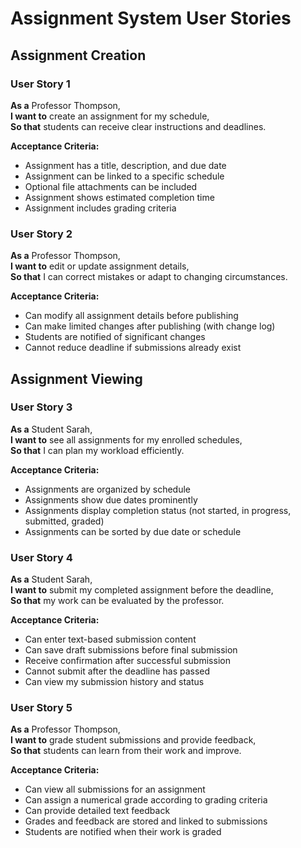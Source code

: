 # Assignment System User Stories

## Assignment Creation

### User Story 1
**As a** Professor Thompson,  
**I want to** create an assignment for my schedule,  
**So that** students can receive clear instructions and deadlines.

**Acceptance Criteria:**
- Assignment has a title, description, and due date
- Assignment can be linked to a specific schedule
- Optional file attachments can be included
- Assignment shows estimated completion time
- Assignment includes grading criteria

### User Story 2
**As a** Professor Thompson,  
**I want to** edit or update assignment details,  
**So that** I can correct mistakes or adapt to changing circumstances.

**Acceptance Criteria:**
- Can modify all assignment details before publishing
- Can make limited changes after publishing (with change log)
- Students are notified of significant changes
- Cannot reduce deadline if submissions already exist

## Assignment Viewing

### User Story 3
**As a** Student Sarah,  
**I want to** see all assignments for my enrolled schedules,  
**So that** I can plan my workload efficiently.

**Acceptance Criteria:**
- Assignments are organized by schedule
- Assignments show due dates prominently
- Assignments display completion status (not started, in progress, submitted, graded)
- Assignments can be sorted by due date or schedule


### User Story 4
**As a** Student Sarah,  
**I want to** submit my completed assignment before the deadline,  
**So that** my work can be evaluated by the professor.

**Acceptance Criteria:**
- Can enter text-based submission content
- Can save draft submissions before final submission
- Receive confirmation after successful submission
- Cannot submit after the deadline has passed
- Can view my submission history and status

### User Story 5
**As a** Professor Thompson,  
**I want to** grade student submissions and provide feedback,  
**So that** students can learn from their work and improve.

**Acceptance Criteria:**
- Can view all submissions for an assignment
- Can assign a numerical grade according to grading criteria
- Can provide detailed text feedback
- Grades and feedback are stored and linked to submissions
- Students are notified when their work is graded